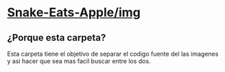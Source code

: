 # <a href="https://gitub.com/dabl03/Snake-Eats-Apple/img">Snake-Eats-Apple/img</a>
## ¿Porque esta carpeta?
<p>
    Esta carpeta tiene el objetivo de separar el codigo fuente del las imagenes y asi hacer que sea mas facil buscar entre los dos.
</p>
